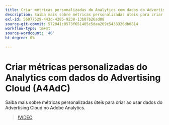 ```yaml
---
title: Criar métricas personalizadas do Analytics com dados do Advertising Cloud
description: Saiba mais sobre métricas personalizadas úteis para criar ao usar dados do Advertising Cloud no Adobe Analytics.
exl-id: 56077529-443d-4285-9238-13b07b26ad08
source-git-commit: 572041c0573f651405c5daa269c5433326db0814
workflow-type: tm+mt
source-wordcount: '46'
ht-degree: 0%

---
```


# Criar métricas personalizadas do Analytics com dados do Advertising Cloud (A4AdC)

Saiba mais sobre métricas personalizadas úteis para criar ao usar dados do Advertising Cloud no Adobe Analytics.  

>[!VIDEO](https://video.tv.adobe.com/v/33919)
